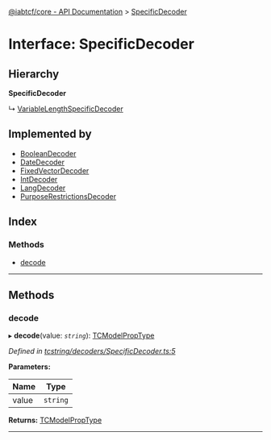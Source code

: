 [@iabtcf/core - API Documentation](../README.md) > [SpecificDecoder](../interfaces/specificdecoder.md)

# Interface: SpecificDecoder

## Hierarchy

**SpecificDecoder**

↳  [VariableLengthSpecificDecoder](variablelengthspecificdecoder.md)

## Implemented by

* [BooleanDecoder](../classes/booleandecoder.md)
* [DateDecoder](../classes/datedecoder.md)
* [FixedVectorDecoder](../classes/fixedvectordecoder.md)
* [IntDecoder](../classes/intdecoder.md)
* [LangDecoder](../classes/langdecoder.md)
* [PurposeRestrictionsDecoder](../classes/purposerestrictionsdecoder.md)

## Index

### Methods

* [decode](specificdecoder.md#decode)

---

## Methods

<a id="decode"></a>

###  decode

▸ **decode**(value: *`string`*): [TCModelPropType](../#tcmodelproptype)

*Defined in [tcstring/decoders/SpecificDecoder.ts:5](https://github.com/chrispaterson/iabtcf-es/blob/9d52060/modules/core/src/tcstring/decoders/SpecificDecoder.ts#L5)*

**Parameters:**

| Name | Type |
| ------ | ------ |
| value | `string` |

**Returns:** [TCModelPropType](../#tcmodelproptype)

___


